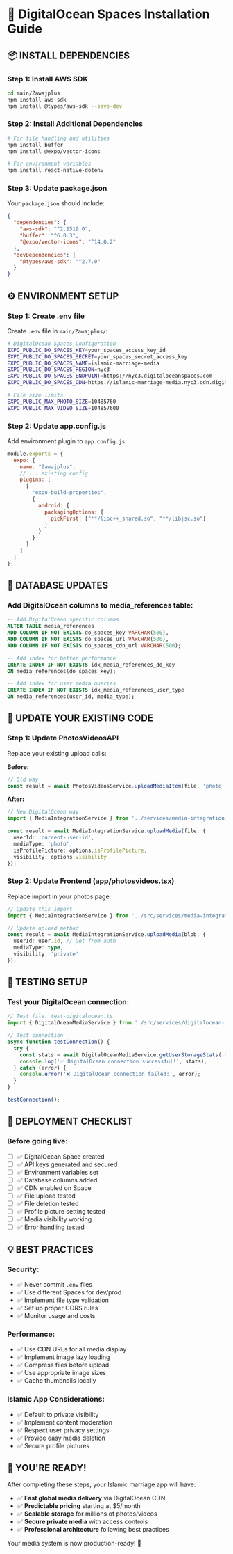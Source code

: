 # 🚀 DigitalOcean Spaces Installation Guide

## 📦 **INSTALL DEPENDENCIES**

### **Step 1: Install AWS SDK**
```bash
cd main/Zawajplus
npm install aws-sdk
npm install @types/aws-sdk --save-dev
```

### **Step 2: Install Additional Dependencies**
```bash
# For file handling and utilities
npm install buffer
npm install @expo/vector-icons

# For environment variables
npm install react-native-dotenv
```

### **Step 3: Update package.json**
Your `package.json` should include:
```json
{
  "dependencies": {
    "aws-sdk": "^2.1519.0",
    "buffer": "^6.0.3",
    "@expo/vector-icons": "^14.0.2"
  },
  "devDependencies": {
    "@types/aws-sdk": "^2.7.0"
  }
}
```

## ⚙️ **ENVIRONMENT SETUP**

### **Step 1: Create .env file**
Create `.env` file in `main/Zawajplus/`:
```bash
# DigitalOcean Spaces Configuration
EXPO_PUBLIC_DO_SPACES_KEY=your_spaces_access_key_id
EXPO_PUBLIC_DO_SPACES_SECRET=your_spaces_secret_access_key
EXPO_PUBLIC_DO_SPACES_NAME=islamic-marriage-media
EXPO_PUBLIC_DO_SPACES_REGION=nyc3
EXPO_PUBLIC_DO_SPACES_ENDPOINT=https://nyc3.digitaloceanspaces.com
EXPO_PUBLIC_DO_SPACES_CDN=https://islamic-marriage-media.nyc3.cdn.digitaloceanspaces.com

# File size limits
EXPO_PUBLIC_MAX_PHOTO_SIZE=10485760
EXPO_PUBLIC_MAX_VIDEO_SIZE=104857600
```

### **Step 2: Update app.config.js**
Add environment plugin to `app.config.js`:
```javascript
module.exports = {
  expo: {
    name: "Zawajplus",
    // ... existing config
    plugins: [
      [
        "expo-build-properties",
        {
          android: {
            packagingOptions: {
              pickFirst: ["**/libc++_shared.so", "**/libjsc.so"]
            }
          }
        }
      ]
    ]
  }
};
```

## 🔧 **DATABASE UPDATES**

### **Add DigitalOcean columns to media_references table:**
```sql
-- Add DigitalOcean specific columns
ALTER TABLE media_references 
ADD COLUMN IF NOT EXISTS do_spaces_key VARCHAR(500),
ADD COLUMN IF NOT EXISTS do_spaces_url VARCHAR(500),
ADD COLUMN IF NOT EXISTS do_spaces_cdn_url VARCHAR(500);

-- Add index for better performance
CREATE INDEX IF NOT EXISTS idx_media_references_do_key 
ON media_references(do_spaces_key);

-- Add index for user media queries
CREATE INDEX IF NOT EXISTS idx_media_references_user_type 
ON media_references(user_id, media_type);
```

## 🔄 **UPDATE YOUR EXISTING CODE**

### **Step 1: Update PhotosVideosAPI**
Replace your existing upload calls:

**Before:**
```typescript
// Old way
const result = await PhotosVideosService.uploadMediaItem(file, 'photo', options);
```

**After:**
```typescript
// New DigitalOcean way
import { MediaIntegrationService } from '../services/media-integration.service';

const result = await MediaIntegrationService.uploadMedia(file, {
  userId: 'current-user-id',
  mediaType: 'photo',
  isProfilePicture: options.isProfilePicture,
  visibility: options.visibility
});
```

### **Step 2: Update Frontend (app/photosvideos.tsx)**
Replace import in your photos page:
```typescript
// Update this import
import { MediaIntegrationService } from '../src/services/media-integration.service';

// Update upload method
const result = await MediaIntegrationService.uploadMedia(blob, {
  userId: user.id, // Get from auth
  mediaType: type,
  visibility: 'private'
});
```

## 🧪 **TESTING SETUP**

### **Test your DigitalOcean connection:**
```typescript
// Test file: test-digitalocean.ts
import { DigitalOceanMediaService } from './src/services/digitalocean-media.service';

// Test connection
async function testConnection() {
  try {
    const stats = await DigitalOceanMediaService.getUserStorageStats('test-user');
    console.log('✅ DigitalOcean connection successful!', stats);
  } catch (error) {
    console.error('❌ DigitalOcean connection failed:', error);
  }
}

testConnection();
```

## 🚀 **DEPLOYMENT CHECKLIST**

### **Before going live:**
- [ ] ✅ DigitalOcean Space created
- [ ] ✅ API keys generated and secured
- [ ] ✅ Environment variables set
- [ ] ✅ Database columns added
- [ ] ✅ CDN enabled on Space
- [ ] ✅ File upload tested
- [ ] ✅ File deletion tested
- [ ] ✅ Profile picture setting tested
- [ ] ✅ Media visibility working
- [ ] ✅ Error handling tested

## 💡 **BEST PRACTICES**

### **Security:**
- ✅ Never commit `.env` files
- ✅ Use different Spaces for dev/prod
- ✅ Implement file type validation
- ✅ Set up proper CORS rules
- ✅ Monitor usage and costs

### **Performance:**
- ✅ Use CDN URLs for all media display
- ✅ Implement image lazy loading
- ✅ Compress files before upload
- ✅ Use appropriate image sizes
- ✅ Cache thumbnails locally

### **Islamic App Considerations:**
- ✅ Default to private visibility
- ✅ Implement content moderation
- ✅ Respect user privacy settings
- ✅ Provide easy media deletion
- ✅ Secure profile pictures

## 🎉 **YOU'RE READY!**

After completing these steps, your Islamic marriage app will have:
- ✅ **Fast global media delivery** via DigitalOcean CDN
- ✅ **Predictable pricing** starting at $5/month
- ✅ **Scalable storage** for millions of photos/videos
- ✅ **Secure private media** with access controls
- ✅ **Professional architecture** following best practices

Your media system is now production-ready! 🌊
